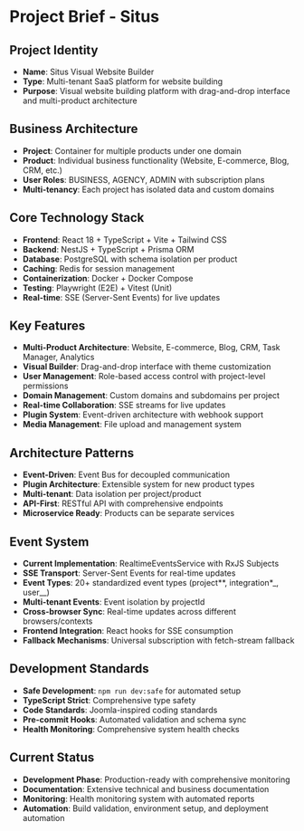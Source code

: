 # Project Brief - Situs

## Project Identity

- **Name**: Situs Visual Website Builder
- **Type**: Multi-tenant SaaS platform for website building
- **Purpose**: Visual website building platform with drag-and-drop interface and multi-product architecture

## Business Architecture

- **Project**: Container for multiple products under one domain
- **Product**: Individual business functionality (Website, E-commerce, Blog, CRM, etc.)
- **User Roles**: BUSINESS, AGENCY, ADMIN with subscription plans
- **Multi-tenancy**: Each project has isolated data and custom domains

## Core Technology Stack

- **Frontend**: React 18 + TypeScript + Vite + Tailwind CSS
- **Backend**: NestJS + TypeScript + Prisma ORM
- **Database**: PostgreSQL with schema isolation per product
- **Caching**: Redis for session management
- **Containerization**: Docker + Docker Compose
- **Testing**: Playwright (E2E) + Vitest (Unit)
- **Real-time**: SSE (Server-Sent Events) for live updates

## Key Features

- **Multi-Product Architecture**: Website, E-commerce, Blog, CRM, Task Manager, Analytics
- **Visual Builder**: Drag-and-drop interface with theme customization
- **User Management**: Role-based access control with project-level permissions
- **Domain Management**: Custom domains and subdomains per project
- **Real-time Collaboration**: SSE streams for live updates
- **Plugin System**: Event-driven architecture with webhook support
- **Media Management**: File upload and management system

## Architecture Patterns

- **Event-Driven**: Event Bus for decoupled communication
- **Plugin Architecture**: Extensible system for new product types
- **Multi-tenant**: Data isolation per project/product
- **API-First**: RESTful API with comprehensive endpoints
- **Microservice Ready**: Products can be separate services

## Event System

- **Current Implementation**: RealtimeEventsService with RxJS Subjects
- **SSE Transport**: Server-Sent Events for real-time updates
- **Event Types**: 20+ standardized event types (project*\*, integration*\_, user\_\_)
- **Multi-tenant Events**: Event isolation by projectId
- **Cross-browser Sync**: Real-time updates across different browsers/contexts
- **Frontend Integration**: React hooks for SSE consumption
- **Fallback Mechanisms**: Universal subscription with fetch-stream fallback

## Development Standards

- **Safe Development**: `npm run dev:safe` for automated setup
- **TypeScript Strict**: Comprehensive type safety
- **Code Standards**: Joomla-inspired coding standards
- **Pre-commit Hooks**: Automated validation and schema sync
- **Health Monitoring**: Comprehensive system health checks

## Current Status

- **Development Phase**: Production-ready with comprehensive monitoring
- **Documentation**: Extensive technical and business documentation
- **Monitoring**: Health monitoring system with automated reports
- **Automation**: Build validation, environment setup, and deployment automation

